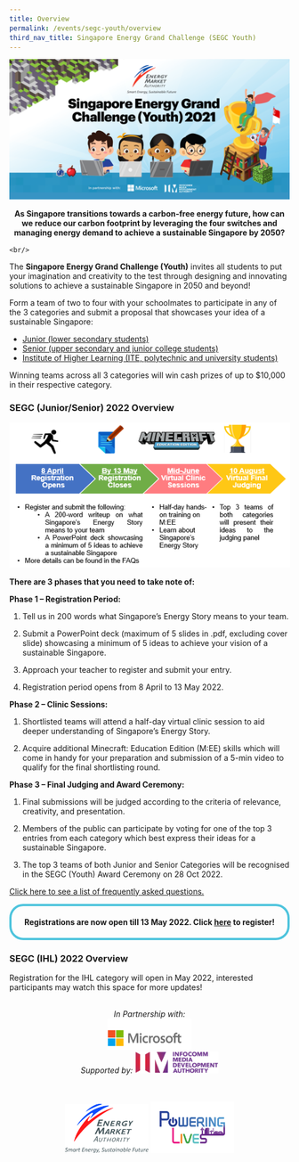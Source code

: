 ```yaml
---
title: Overview
permalink: /events/segc-youth/overview
third_nav_title: Singapore Energy Grand Challenge (SEGC Youth)
---
```

![Singapore Energy Grand Challenge (Youth) 2021](/images/events/segc/EMA-SingaporeEnergyGrandChallenge-Banner2021v2.png)
<p style="text-align: center; font-weight: bold;">
    As Singapore transitions towards a carbon-free energy future, how can we reduce our carbon footprint by leveraging the four switches and managing energy demand to achieve a sustainable Singapore by 2050?
    
    <br/>
</p>

 
The **Singapore Energy Grand Challenge (Youth)** invites all students to put your imagination and creativity to the test through designing and innovating solutions to achieve a sustainable Singapore in 2050 and beyond!

Form a team of two to four with your schoolmates to participate in any of the 3 categories and submit a proposal that showcases your idea of a sustainable Singapore:

* [Junior (lower secondary students)](#SEGC (Junior/Senior))
* [Senior (upper secondary and junior college students)](#SEGC (Junior/Senior))
* [Institute of Higher Learning (ITE, polytechnic and university students)](#SEGC (IHL))

Winning teams across all 3 categories will win cash prizes of up to $10,000 in their respective category.

<a id="SEGC (Junior/Senior)" href=""></a>
### SEGC (Junior/Senior) 2022 Overview

<img alt="Overview, 8 April Registration Opens, by 13 May Submission, Mid June Virtual Clinic Sessions, End Oct Award Ceremony" style="width: 505px; height: 260px; max-width: 505px;" src="/images/events/segc/SEGC%202022%20Overview.PNG" />  


**There are 3 phases that you need to take note of:**  

**Phase 1 – Registration Period:**  

1. Tell us in 200 words what Singapore’s Energy Story means to your team.

2. Submit a PowerPoint deck (maximum of 5 slides in .pdf, excluding cover slide) showcasing a minimum of 5 ideas to achieve your vision of a sustainable Singapore.

3. Approach your teacher to register and submit your entry.

4. Registration period opens from 8 April to 13 May 2022.

**Phase 2 – Clinic Sessions:**  

1. Shortlisted teams will attend a half-day virtual clinic session to aid deeper understanding of Singapore’s Energy Story.

2. Acquire additional Minecraft: Education Edition (M:EE) skills which will come in handy for your preparation and submission of a 5-min video to qualify for the final shortlisting round.

**Phase 3 – Final Judging and Award Ceremony:**  

1. Final submissions will be judged according to the criteria of relevance, creativity, and presentation. 

2. Members of the public can participate by voting for one of the top 3 entries from each category which best express their ideas for a sustainable Singapore. 

3. The top 3 teams of both Junior and Senior Categories will be recognised in the SEGC (Youth) Award Ceremony on 28 Oct 2022.

<a href="/files/events/segc-youth/overview/Singapore%20Energy%20Grand%20Challenge%20(Youth)%202021%20FAQs.pdf" target="_blank">Click here to see a list of frequently asked questions.</a>

<div style="margin:auto; border: 4px solid; border-radius: 25px; padding: 20px 20px; border-color:#4EC4DD ">    
    <div style="text-align:center;">        
        <strong>
            Registrations are now open till 13 May 2022. Click <a href="https://www.go.gov.sg/segc2022" target="_blank"> here</a> to register!
        </strong>
        <br>
    </div>
</div>  

<a id="SEGC (IHL)" href=""></a>
### SEGC (IHL) 2022 Overview

Registration for the IHL category will open in May 2022,  interested participants may watch this space for more updates!


<p style="text-align: center;">
    <br/>
    <span style="font-style: italic;">In Partnership with:</span>
    <br/>
    <img alt="Microsoft" style="width: 150px; height: 56px; max-width: 150px;" src="/images/events/segc/microsoft-logo-png-transparent%20.png" />
    <br/>
    <span style="font-style: italic;">Supported by:</span>
    <img alt="Infocomm Media Development Authority" style="width: 150px; height: 39px; max-width: 150px;" src="/images/events/segc/IMDA_Logo.jpg" />
    <br/>
    <br/>
    <br/>
    <div style="width: fit-content; margin-left: auto; margin-right: auto;">
        <img alt="Energy Market Authority" style="width: 150px; height: 88px; max-width: 150px; display: inline-block;" src="images/common/ema-logo.jpg" />
        <img alt="Powering Lives" style="width: 150px; height: 92px; max-width: 150px; display: inline-block;" src="images/common/ema-pl-logo.png" />
    </div>
</p>
